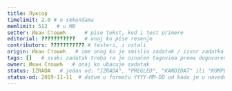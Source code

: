 ```yaml
---
title: Луксор
timelimit: 2.0 # u sekundama
memlimit: 512   # u MB
setter: Иван Стошић      # pise tekst, kod i test primere
editorial: ???????????   # onaj ko pise resenje
contributors: ??????????? # testeri, i ostali
origin: Иван Стошић   # ime onog ko je smislio zadatak / izvor zadatka
tags: []   # svaki zadatak treba ra je označen tagovima prema dogovorenoj listi tagova
owner: Иван Стошић   # onaj ko ubacuje zadatak
status: IZRADA   # jedan od: "IZRADA", "PREGLED", "KANDIDAT" ili "KOMPLETAN".
status-od: 2019-11-11  # datum u formatu YYYY-MM-DD od kada je u navedenom statusu
---
```


